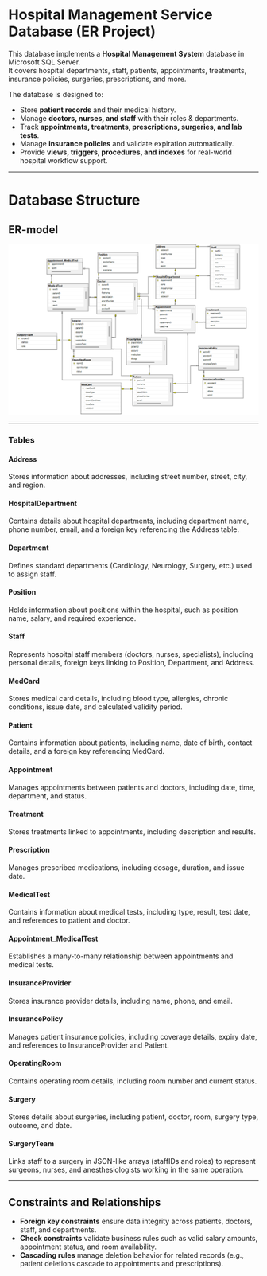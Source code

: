 # Hospital Management Service Database (ER Project)



This database implements a **Hospital Management System** database in Microsoft SQL Server.  
It covers hospital departments, staff, patients, appointments, treatments, insurance policies, surgeries, prescriptions, and more.  
  

The database is designed to:
- Store **patient records** and their medical history.
- Manage **doctors, nurses, and staff** with their roles & departments.
- Track **appointments, treatments, prescriptions, surgeries, and lab tests**.
- Manage **insurance policies** and validate expiration automatically.
- Provide **views, triggers, procedures, and indexes** for real-world hospital workflow support.
---

# Database Structure

## ER-model

![ER-model](.\image\Diagram_DB.png)

---

### Tables

#### Address
Stores information about addresses, including street number, street, city, and region.

#### HospitalDepartment
Contains details about hospital departments, including department name, phone number, email, and a foreign key referencing the Address table.

#### Department
Defines standard departments (Cardiology, Neurology, Surgery, etc.) used to assign staff.

#### Position
Holds information about positions within the hospital, such as position name, salary, and required experience.

#### Staff
Represents hospital staff members (doctors, nurses, specialists), including personal details, foreign keys linking to Position, Department, and Address.

#### MedCard
Stores medical card details, including blood type, allergies, chronic conditions, issue date, and calculated validity period.

#### Patient
Contains information about patients, including name, date of birth, contact details, and a foreign key referencing MedCard.

#### Appointment
Manages appointments between patients and doctors, including date, time, department, and status.

#### Treatment
Stores treatments linked to appointments, including description and results.

#### Prescription
Manages prescribed medications, including dosage, duration, and issue date.

#### MedicalTest
Contains information about medical tests, including type, result, test date, and references to patient and doctor.

#### Appointment_MedicalTest
Establishes a many-to-many relationship between appointments and medical tests.

#### InsuranceProvider
Stores insurance provider details, including name, phone, and email.

#### InsurancePolicy
Manages patient insurance policies, including coverage details, expiry date, and references to InsuranceProvider and Patient.

#### OperatingRoom
Contains operating room details, including room number and current status.

#### Surgery
Stores details about surgeries, including patient, doctor, room, surgery type, outcome, and date.

#### SurgeryTeam
Links staff to a surgery in JSON-like arrays (staffIDs and roles) to represent surgeons, nurses, and anesthesiologists working in the same operation.

---

## Constraints and Relationships

- **Foreign key constraints** ensure data integrity across patients, doctors, staff, and departments.  
- **Check constraints** validate business rules such as valid salary amounts, appointment status, and room availability.  
- **Cascading rules** manage deletion behavior for related records (e.g., patient deletions cascade to appointments and prescriptions).  
